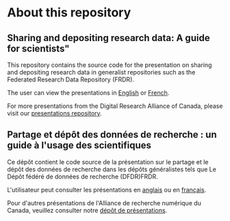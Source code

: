# About this repository

## Sharing and depositing research data: A guide for scientists"

This repository contains the source code for the presentation on sharing and depositing research data in generalist repositories such as the Federated Research Data Repository (FRDR). 

The user can view the presentations in [English](https://alliance-rdm-gdr.github.io/RDM_DepositingData/RDM_DepositingData_en.html#/title-slide) or [French](https://alliance-rdm-gdr.github.io/RDM_DepositingData/RDM_DepositingData_fr.html#/title-slide). 

For more presentations from the Digital Research Alliance of Canada, please visit our [presentations repository](https://github.com/Alliance-RDM-GDR/RDM-FRDR_Presentations).


## Partage et dépôt des données de recherche : un guide à l'usage des scientifiques

Ce dépôt contient le code source de la présentation sur le partage et le dépôt des données de recherche dans les dépôts généralistes tels que Le Dépôt fédéré de données de recherche (DFDR)FRDR. 

L'utilisateur peut consulter les présentations en [anglais](https://alliance-rdm-gdr.github.io/RDM_DepositingData/RDM_DepositingData_en.html#/title-slide) ou en [français](https://alliance-rdm-gdr.github.io/RDM_DepositingData/RDM_DepositingData_fr.html#/title-slide). 

Pour d'autres présentations de l'Alliance de recherche numérique du Canada, veuillez consulter notre [dépôt de présentations](https://github.com/Alliance-RDM-GDR/RDM-FRDR_Presentations).